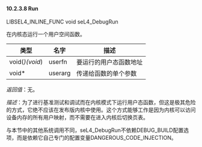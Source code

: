 #### 10.2.3.8  Run

LIBSEL4_INLINE_FUNC void seL4_DebugRun

在内核态运行一个用户空间函数。

类型 | 名字 | 描述
--- | --- | ---
void(*)(void*) | userfn | 要运行的用户态函数地址
void* | userarg | 传递给函数的单个参数

*返回值*：无。

*描述*：为了进行基准测试和调试而在内核模式下运行用户态函数，但这是极其危险的方式，它绝不应该在发布版内核中使用。这个方式能够工作是因为内核可以访问设备内存的所有用户映射，而不需要在进入内核后切换页表。

与本节中的其他系统调用不同，seL4_DebugRun不依赖DEBUG_BUILD配置选项，而是依赖它自己专门的配置变量DANGEROUS_CODE_INJECTION。


